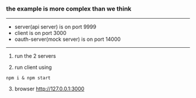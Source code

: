 ### the example is more complex than we think

-----

- server(api server) is on port 9999
- client is on port 3000
- oauth-server(mock server) is on port 14000

-----
1. run the 2 servers

2. run client using
```
npm i & npm start
```
3. browser http://127.0.0.1:3000
